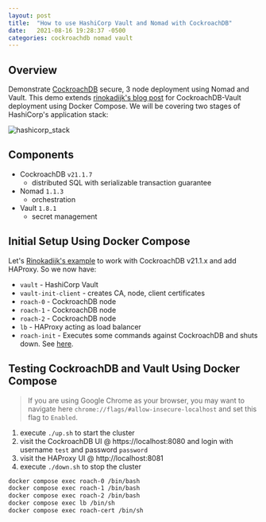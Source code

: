 ```yaml
---
layout: post
title:  "How to use HashiCorp Vault and Nomad with CockroachDB"
date:   2021-08-16 19:28:37 -0500
categories: cockroachdb nomad vault
---
```

## Overview
Demonstrate [CockroachDB](https://www.cockroachlabs.com/docs/) secure, 3 node deployment using Nomad and Vault. This demo extends [rinokadijk's blog post](rino-blog) for CockroachDB-Vault deployment using Docker Compose. We will be covering two stages of HashiCorp's application stack: 

![hashicorp_stack](media/hashicorp_stack.png)

## Components
- CockroachDB `v21.1.7` 
    - distributed SQL with serializable transaction guarantee
- Nomad `1.1.3` 
    - orchestration
- Vault `1.8.1` 
    - secret management

## Initial Setup Using Docker Compose
Let's [Rinokadijk's example](rino-git) to work with CockroachDB v21.1.x and add HAProxy. So we now have:

* `vault`   - HashiCorp Vault
* `vault-init-client` - creates CA, node, client certificates
* `roach-0` - CockroachDB node
* `roach-1` - CockroachDB node
* `roach-2` - CockroachDB node
* `lb` - HAProxy acting as load balancer
* `roach-init` - Executes some commands against CockroachDB and shuts down. See [here](https://github.com/timveil-cockroach/cockroachdb-remote-client).

## Testing CockroachDB and Vault Using Docker Compose
>If you are using Google Chrome as your browser, you may want to navigate here `chrome://flags/#allow-insecure-localhost` and set this flag to `Enabled`. 

1. execute `./up.sh` to start the cluster
2. visit the CockroachDB UI @ https://localhost:8080 and login with username `test` and password `password`
3. visit the HAProxy UI @ http://localhost:8081
4. execute `./down.sh` to stop the cluster

```bash
docker compose exec roach-0 /bin/bash
docker compose exec roach-1 /bin/bash
docker compose exec roach-2 /bin/bash
docker compose exec lb /bin/sh
docker compose exec roach-cert /bin/sh
```



[rino-blog]: https://rinokadijk.github.io/vault-cockroach/
[rino-git]: https://github.com/rinokadijk/vault-cockroach